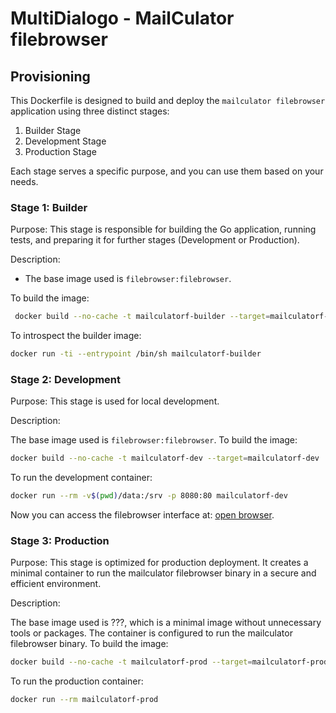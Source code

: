 
# MultiDialogo - MailCulator filebrowser

## Provisioning

This Dockerfile is designed to build and deploy the `mailculator filebrowser` application using three distinct stages:
1. Builder Stage
2. Development Stage
3. Production Stage

Each stage serves a specific purpose, and you can use them based on your needs.

### Stage 1: Builder

Purpose:
This stage is responsible for building the Go application, running tests, and preparing it for further stages (Development or Production).

Description:
- The base image used is `filebrowser:filebrowser`.

To build the image:
```bash
 docker build --no-cache -t mailculatorf-builder --target=mailculatorf-builder .
 ```

To introspect the builder image:

```bash
docker run -ti --entrypoint /bin/sh mailculatorf-builder
```

### Stage 2: Development

Purpose: This stage is used for local development.

Description:

The base image used is `filebrowser:filebrowser`.
To build the image:
```bash
docker build --no-cache -t mailculatorf-dev --target=mailculatorf-dev .
```

To run the development container:
```bash
docker run --rm -v$(pwd)/data:/srv -p 8080:80 mailculatorf-dev
```

Now you can access the filebrowser interface at: [open browser](http://localhost:8080).

### Stage 3: Production

Purpose: This stage is optimized for production deployment. It creates a minimal container to run the mailculator filebrowser binary in a secure and efficient environment.

Description:

The base image used is ???, which is a minimal image without unnecessary tools or packages.
The container is configured to run the mailculator filebrowser binary.
To build the image:
```bash
docker build --no-cache -t mailculatorf-prod --target=mailculatorf-prod .
```

To run the production container:
```bash
docker run --rm mailculatorf-prod
```
